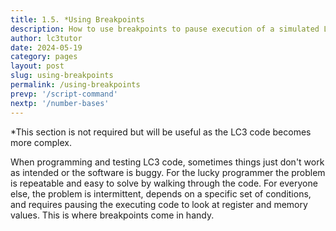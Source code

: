 ```yaml
---
title: 1.5. *Using Breakpoints
description: How to use breakpoints to pause execution of a simulated LC3 program and how to leverage labels for quick debugging.
author: lc3tutor
date: 2024-05-19
category: pages
layout: post
slug: using-breakpoints
permalink: /using-breakpoints
prevp: '/script-command'
nextp: '/number-bases'
---
```


*This section is not required but will be useful as the LC3 code becomes more complex.

When programming and testing LC3 code, sometimes things just don't work as intended or the software is buggy. For the lucky programmer the problem is repeatable and easy to solve by walking through the code. For everyone else, the problem is intermittent, depends on a specific set of conditions, and requires pausing the executing code to look at register and memory values. This is where breakpoints come in handy.